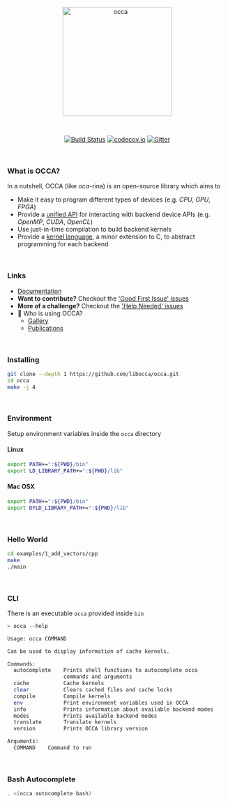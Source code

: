 <p align="center">
  <a href="https://libocca.org">
    <img alt="occa" src="https://libocca.org/assets/images/logo/blue.svg" width=250>
  </a>
</p>
&nbsp;
<p align="center">
  <a href="https://travis-ci.org/libocca/occa"><img alt="Build Status" src="https://travis-ci.org/libocca/occa.svg?branch=master"></a>
  <a href="https://codecov.io/github/libocca/occa"><img alt="codecov.io" src="https://codecov.io/github/libocca/occa/coverage.svg"></a>
  <a href="https://gitter.im/libocca/occa?utm_source=badge&utm_medium=badge&utm_campaign=pr-badge&utm_content=badge"><img alt="Gitter" src="https://badges.gitter.im/libocca/occa.svg"></a>
</p>

&nbsp;

### What is OCCA?

In a nutshell, OCCA (like *oca*-rina) is an open-source library which aims to

- Make it easy to program different types of devices (e.g. _CPU_, _GPU_, _FPGA_)
- Provide a [unified API](https://libocca.org/#/guide/occa/introduction) for interacting with backend device APIs (e.g. _OpenMP_, _CUDA_, _OpenCL_)
- Use just-in-time compilation to build backend kernels
- Provide a [kernel language](https://libocca.org/#/guide/okl/introduction), a minor extension to C, to abstract programming for each backend

&nbsp;

### Links

- [Documentation](https://libocca.org)
- **Want to contribute?** Checkout the ['Good First Issue' issues](https://github.com/libocca/occa/issues?q=is%3Aopen+is%3Aissue+label%3A%22Good+First+Issue%22)
- **More of a challenge?** Checkout the ['Help Needed' issues](https://github.com/libocca/occa/issues?utf8=%E2%9C%93&q=is%3Aopen+is%3Aissue+label%3A%22Help+Wanted%22)
- 🌟 Who is using OCCA?
  - [Gallery](https://libocca.org/#/gallery)
  - [Publications](https://libocca.org/#/publications)

&nbsp;

### Installing

```bash
git clone --depth 1 https://github.com/libocca/occa.git
cd occa
make -j 4
```

&nbsp;

### Environment

Setup environment variables inside the `occa` directory

#### Linux

```bash
export PATH+=":${PWD}/bin"
export LD_LIBRARY_PATH+=":${PWD}/lib"
```

#### Mac OSX

```bash
export PATH+=":${PWD}/bin"
export DYLD_LIBRARY_PATH+=":${PWD}/lib"
```

&nbsp;

### Hello World

```bash
cd examples/1_add_vectors/cpp
make
./main
```

&nbsp;

### CLI

There is an executable `occa` provided inside `bin`

```bash
> occa --help

Usage: occa COMMAND

Can be used to display information of cache kernels.

Commands:
  autocomplete    Prints shell functions to autocomplete occa
                  commands and arguments
  cache           Cache kernels
  clear           Clears cached files and cache locks
  compile         Compile kernels
  env             Print environment variables used in OCCA
  info            Prints information about available backend modes
  modes           Prints available backend modes
  translate       Translate kernels
  version         Prints OCCA library version

Arguments:
  COMMAND    Command to run
```

&nbsp;

### Bash Autocomplete

```bash
. <(occa autocomplete bash)
```
